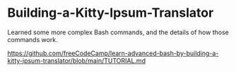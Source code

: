 # Building-a-Kitty-Ipsum-Translator
Learned some more complex Bash commands, and the details of how those commands work.


https://github.com/freeCodeCamp/learn-advanced-bash-by-building-a-kitty-ipsum-translator/blob/main/TUTORIAL.md
